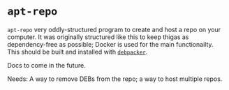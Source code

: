 # `apt-repo`

`apt-repo` very oddly-structured program to create and host a repo on your computer. It was originally structured like this to keep thigas as dependency-free as possible; Docker is used for the main functionailty. This should be built and installed with [`debpacker`](https://github.com/zmarffy/debpacker).

Docs to come in the future.

Needs: A way to remove DEBs from the repo; a way to host multiple repos.
